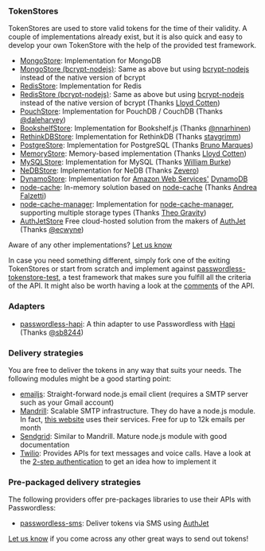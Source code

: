 ### TokenStores
TokenStores are used to store valid tokens for the time of their validity. A couple of implementations already exist, but it is also quick and easy to develop your own TokenStore with the help of the provided test framework.
* [MongoStore](https://github.com/florianheinemann/passwordless-mongostore): Implementation for MongoDB
* [MongoStore (bcrypt-nodejs)](https://www.npmjs.org/package/passwordless-mongostore-bcrypt-node): Same as above but using [bcrypt-nodejs](https://github.com/shaneGirish/bcrypt-nodejs) instead of the native version of bcrypt
* [RedisStore](https://github.com/florianheinemann/passwordless-redisstore): Implementation for Redis
* [RedisStore (bcrypt-nodejs)](https://www.npmjs.com/package/passwordless-redisstore-bcryptjs): Same as above but using [bcrypt-nodejs](https://github.com/shaneGirish/bcrypt-nodejs) instead of the native version of bcrypt (Thanks [Lloyd Cotten](https://github.com/lloydcotten))
* [PouchStore](https://github.com/daleharvey/passwordless-pouchstore): Implementation for PouchDB / CouchDB (Thanks [@daleharvey](https://twitter.com/daleharvey))
* [BookshelfStore](https://github.com/nnarhinen/passwordless-bookshelfstore): Implementation for Bookshelf.js (Thanks [@nnarhinen](https://twitter.com/nnarhinen))
* [RethinkDBStore](https://github.com/staygrimm/passwordless-rethinkdbstore): Implementation for RethinkDB (Thanks [staygrimm](https://github.com/staygrimm))
* [PostgreStore](https://github.com/Battochon/passwordless-postgrestore): Implementation for PostgreSQL (Thanks [Bruno Marques](http://marques.io))
* [MemoryStore](https://github.com/lloydcotten/passwordless-memorystore): Memory-based implementation (Thanks [Lloyd Cotten](https://github.com/lloydcotten))
* [MySQLStore](https://github.com/billstron/passwordless-mysql): Implementation for MySQL (Thanks [William Burke](https://twitter.com/billstron))
* [NeDBStore](https://github.com/zevero/passwordless-nedbstore): Implementation for NeDB (Thanks [Zevero](https://github.com/zevero))
* [DynamoStore](https://github.com/jessaustin/passwordless-dynamostore): Implementation for [Amazon Web
Services'](//aws.amazon.com/) [DynamoDB](//aws.amazon.com/dynamodb/)
* [node-cache](https://github.com/andreafalzetti/passwordless-nodecache): In-memory solution based on [node-cache](https://github.com/tcs-de/nodecache) (Thanks [Andrea Falzetti](http://falzetti.me))
* [node-cache-manager](https://github.com/theogravity/passwordless-cache-manager): Implementation for [node-cache-manager](https://github.com/BryanDonovan/node-cache-manager), supporting multiple storage types (Thanks [Theo Gravity](https://github.com/theogravity))
* [AuthJetStore](https://github.com/authjet/passwordless-authjetstore) Free cloud-hosted solution from the makers of [AuthJet](https://authjet.com) (Thanks [@ecwyne](https://github.com/ecwyne))

Aware of any other implementations? [Let us know](https://twitter.com/thesumofall)

In case you need something different, simply fork one of the exiting TokenStores or start from scratch and implement against [passwordless-tokenstore-test](https://github.com/florianheinemann/passwordless-tokenstore-test), a test framework that makes sure you fulfill all the criteria of the API. It might also be worth having a look at the [comments](https://github.com/florianheinemann/passwordless-tokenstore/blob/master/lib/tokenstore.js) of the API.

### Adapters
* [passwordless-hapi](https://github.com/sb8244/passwordless-hapi): A thin adapter to use Passwordless with [Hapi](http://hapijs.com/) (Thanks [@sb8244](https://github.com/sb8244))

### Delivery strategies
You are free to deliver the tokens in any way that suits your needs. The following modules might be a good starting point:
* [emailjs](http://emailjs.org): Straight-forward node.js email client (requires a SMTP server such as your Gmail account)
* [Mandrill](https://www.mandrill.com): Scalable SMTP infrastructure. They do have a node.js module. In fact, [this website](https://github.com/florianheinemann/www-passwordless-net/blob/master/controller/passwordless.js) uses their services. Free for up to 12k emails per month
* [Sendgrid](https://sendgrid.com/): Similar to Mandrill. Mature node.js module with good documentation
* [Twilio](http://www.twilio.com): Provides APIs for text messages and voice calls. Have a look at the [2-step authentication](/deepdive#2-step-authentication-e-g-for-sms-) to get an idea how to implement it

### Pre-packaged delivery strategies
The following providers offer pre-packages libraries to use their APIs with Passwordless:
* [passwordless-sms](https://github.com/authjet/passwordless-sms): Deliver tokens via SMS using [AuthJet](https://authjet.com)

[Let us know](https://twitter.com/thesumofall) if you come across any other great ways to send out tokens!
